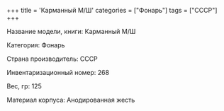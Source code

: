 +++
title = 'Карманный М/Ш'
categories = ["Фонарь"]
tags = ["СССР"]
+++

Название модели, книги: Карманный М/Ш

Категория: Фонарь

Страна производитель: СССР

Инвентаризационный номер: 268

Вес, гр: 125

Материал корпуса: Анодированная жесть

